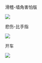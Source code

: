 滑稽-墙角害怕版

![](http://o7yupdhjc.bkt.clouddn.com/17-6-6/94127539.jpg)

悲伤-比手指

![](https://ooo.0o0.ooo/2017/06/23/594d21670f438.gif)

开车

![](http://o7yupdhjc.bkt.clouddn.com/17-9-27/79506665.jpg)